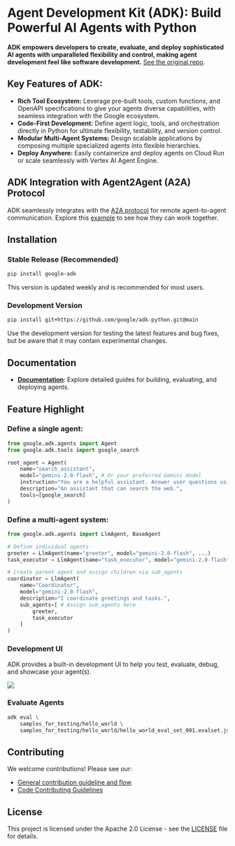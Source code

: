 # Agent Development Kit (ADK): Build Powerful AI Agents with Python

**ADK empowers developers to create, evaluate, and deploy sophisticated AI agents with unparalleled flexibility and control, making agent development feel like software development.** [See the original repo](https://github.com/google/adk-python).

## Key Features of ADK:

*   **Rich Tool Ecosystem:** Leverage pre-built tools, custom functions, and OpenAPI specifications to give your agents diverse capabilities, with seamless integration with the Google ecosystem.
*   **Code-First Development:** Define agent logic, tools, and orchestration directly in Python for ultimate flexibility, testability, and version control.
*   **Modular Multi-Agent Systems:** Design scalable applications by composing multiple specialized agents into flexible hierarchies.
*   **Deploy Anywhere:** Easily containerize and deploy agents on Cloud Run or scale seamlessly with Vertex AI Agent Engine.

## ADK Integration with Agent2Agent (A2A) Protocol

ADK seamlessly integrates with the [A2A protocol](https://github.com/google-a2a/A2A/) for remote agent-to-agent communication.  Explore this [example](https://github.com/a2aproject/a2a-samples/tree/main/samples/python/agents) to see how they can work together.

## Installation

### Stable Release (Recommended)

```bash
pip install google-adk
```

This version is updated weekly and is recommended for most users.

### Development Version

```bash
pip install git+https://github.com/google/adk-python.git@main
```

Use the development version for testing the latest features and bug fixes, but be aware that it may contain experimental changes.

## Documentation

*   **[Documentation](https://google.github.io/adk-docs)**: Explore detailed guides for building, evaluating, and deploying agents.

## Feature Highlight

### Define a single agent:

```python
from google.adk.agents import Agent
from google.adk.tools import google_search

root_agent = Agent(
    name="search_assistant",
    model="gemini-2.0-flash", # Or your preferred Gemini model
    instruction="You are a helpful assistant. Answer user questions using Google Search when needed.",
    description="An assistant that can search the web.",
    tools=[google_search]
)
```

### Define a multi-agent system:

```python
from google.adk.agents import LlmAgent, BaseAgent

# Define individual agents
greeter = LlmAgent(name="greeter", model="gemini-2.0-flash", ...)
task_executor = LlmAgent(name="task_executor", model="gemini-2.0-flash", ...)

# Create parent agent and assign children via sub_agents
coordinator = LlmAgent(
    name="Coordinator",
    model="gemini-2.0-flash",
    description="I coordinate greetings and tasks.",
    sub_agents=[ # Assign sub_agents here
        greeter,
        task_executor
    ]
)
```

### Development UI

ADK provides a built-in development UI to help you test, evaluate, debug, and showcase your agent(s).

<img src="https://raw.githubusercontent.com/google/adk-python/main/assets/adk-web-dev-ui-function-call.png"/>

### Evaluate Agents

```bash
adk eval \
    samples_for_testing/hello_world \
    samples_for_testing/hello_world/hello_world_eval_set_001.evalset.json
```

## Contributing

We welcome contributions!  Please see our:

*   [General contribution guideline and flow](https://google.github.io/adk-docs/contributing-guide/).
*   [Code Contributing Guidelines](./CONTRIBUTING.md)

## License

This project is licensed under the Apache 2.0 License - see the [LICENSE](LICENSE) file for details.